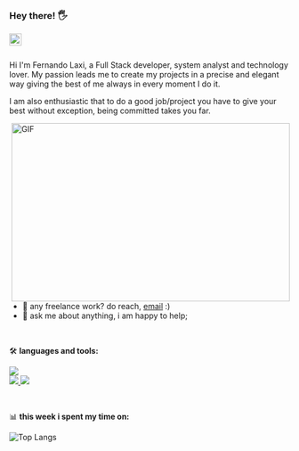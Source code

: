 ### Hey there! 🖐️
<a href="https://www.linkedin.com/in/fer-laxi/">
  <img align="left" alt="Fernando Laxi LinkedIN" width="22px" src="https://svgshare.com/i/xp2.svg" />
</a>

<br />
<br />


Hi I'm Fernando Laxi, a Full Stack developer, system analyst and technology lover. My passion leads me to create my projects in a precise and elegant way giving the best of me always in every moment I do it. 

I am also enthusiastic that to do a good job/project you have to give your best without exception, being committed takes you far.


<img align="right" alt="GIF" src="https://media4.giphy.com/media/v1.Y2lkPTc5MGI3NjExY3FsMWZhb2RnejJoMmplajN6emtvemRva25nbjRkZDAwdzZoeHM2byZlcD12MV9pbnRlcm5hbF9naWZfYnlfaWQmY3Q9Zw/MRk8mMTnlNfMACrmNF/giphy.gif" width="500" height="320" />
  
- 💼 any freelance work? do reach, [email](mailto:fernandopegboard@gmail.com) :)
- 💬 ask me about anything, i am happy to help;
<br/>


🛠️ **languages and tools:**  

<p>
  <a href="https://skillicons.dev">
    <img src="https://skillicons.dev/icons?i=html,css,js,react,tailwind,nextjs,prisma" /><br/>
    <img src="https://skillicons.dev/icons?i=express,nodejs,postgres,mongodb,ts,vite,redux" />
    <img src="https://skillicons.dev/icons?i=git,figma" />
  </a>
</p>
<br/>

📊 **this week i spent my time on:**
<!--START_SECTION:waka-->
![Top Langs](https://github-readme-stats.vercel.app/api/top-langs/?username=ferlaxi&layout=donut)

<!--END_SECTION:waka-->


